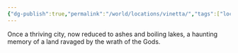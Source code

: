 ```yaml
---
{"dg-publish":true,"permalink":"/world/locations/vinetta/","tags":["location","old-world"]}
---
```


Once a thriving city, now reduced to ashes and boiling lakes, a haunting memory of a land ravaged by the wrath of the Gods.